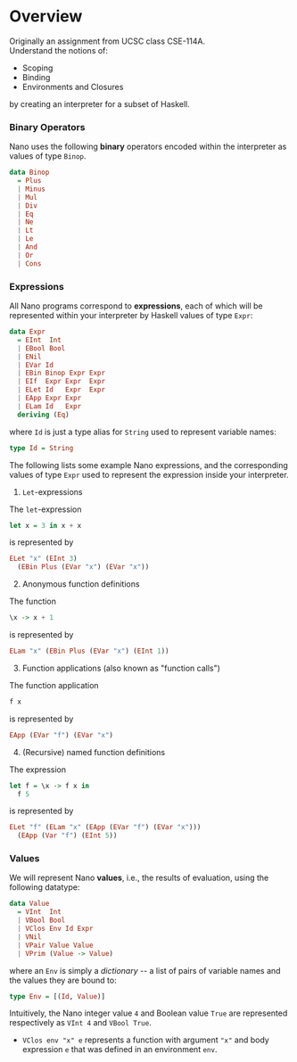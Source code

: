 # Overview
Originally an assignment from UCSC class CSE-114A. \
Understand the notions of:
  * Scoping
  * Binding
  * Environments and Closures

by creating an interpreter for a subset of Haskell.

### Binary Operators

Nano uses the following **binary** operators encoded
within the interpreter as values of type `Binop`.

```haskell
data Binop
  = Plus
  | Minus
  | Mul
  | Div
  | Eq
  | Ne
  | Lt
  | Le
  | And
  | Or
  | Cons
```

### Expressions

All Nano programs correspond to **expressions**,
each of which will be represented within your
interpreter by Haskell values of type `Expr`:

```haskell
data Expr
  = EInt  Int
  | EBool Bool
  | ENil
  | EVar Id
  | EBin Binop Expr Expr
  | EIf  Expr Expr  Expr
  | ELet Id   Expr  Expr
  | EApp Expr Expr
  | ELam Id   Expr
  deriving (Eq)
```

where `Id` is just a type alias for `String` used to represent
variable names:

```haskell
type Id = String
```

The following lists some example Nano expressions,
and the corresponding values of type `Expr` used to represent
the expression inside your interpreter.

1. `Let`-expressions

The `let`-expression

```haskell
let x = 3 in x + x		
```

is represented by

```haskell
ELet "x" (EInt 3)
  (EBin Plus (EVar "x") (EVar "x"))
```

2. Anonymous function definitions

The function

```haskell
\x -> x + 1
```

is represented by

```haskell
ELam "x" (EBin Plus (EVar "x") (EInt 1))
```

3. Function applications (also known as "function calls")

The function application

```haskell
f x									
```

is represented by

```haskell
EApp (EVar "f") (EVar "x")
```

4. (Recursive) named function definitions

The expression

```haskell
let f = \x -> f x in
  f 5	    
```

is represented by

```haskell
ELet "f" (ELam "x" (EApp (EVar "f") (EVar "x")))
  (EApp (Var "f") (EInt 5))
```

### Values

We will represent Nano **values**, i.e., the results
of evaluation, using the following datatype:

```haskell
data Value
  = VInt  Int
  | VBool Bool
  | VClos Env Id Expr
  | VNil
  | VPair Value Value
  | VPrim (Value -> Value)
```

where an `Env` is simply a *dictionary* -- a list of pairs
of variable names and the values they are bound to:

```haskell
type Env = [(Id, Value)]
```

Intuitively, the Nano integer value `4` and Boolean value
`True` are represented respectively as `VInt 4` and `VBool True`.

- `VClos env "x" e` represents a function with argument `"x"`
   and body expression `e` that was defined in an environment
   `env`.
